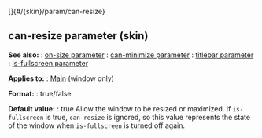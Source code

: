 []{#/{skin}/param/can-resize}
## can-resize parameter (skin)
**See also:**
:   [on-size parameter](#/%7Bskin%7D/param/on-size)
:   [can-minimize parameter](#/%7Bskin%7D/param/can-minimize)
:   [titlebar parameter](#/%7Bskin%7D/param/titlebar)
:   [is-fullscreen parameter](#/%7Bskin%7D/param/is-fullscreen)
<!-- -->
**Applies to:**
:   [Main](#/%7Bskin%7D/control/main) (window only)
<!-- -->
**Format:**
:   true/false
<!-- -->
**Default value:**
:   true
Allow the window to be resized or maximized.
If `is-fullscreen` is true, `can-resize` is ignored, so this value
represents the state of the window when `is-fullscreen` is turned off
again.